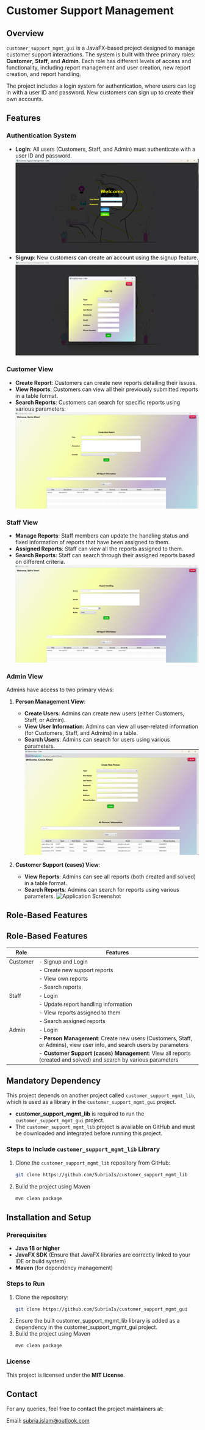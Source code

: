 # Customer Support Management

## Overview
`customer_support_mgmt_gui` is a JavaFX-based project designed to manage customer support interactions. The system is built with three primary roles: **Customer**, **Staff**, and **Admin**. Each role has different levels of access and functionality, including report management and user creation, new report creation, and report handling.

The project includes a login system for authentication, where users can log in with a user ID and password. New customers can sign up to create their own accounts.

## Features

### Authentication System
- **Login**: All users (Customers, Staff, and Admin) must authenticate with a user ID and password.
  ![Application Screenshot](Authentication%20view.png)
- **Signup**: New customers can create an account using the signup feature.
  ![Application Screenshot](Signup%20View.png)

### Customer View
- **Create Report**: Customers can create new reports detailing their issues.
- **View Reports**: Customers can view all their previously submitted reports in a table format.
- **Search Reports**: Customers can search for specific reports using various parameters.
    ![Application Screenshot](Customer%20view.png)

### Staff View
- **Manage Reports**: Staff members can update the handling status and fixed information of reports that have been assigned to them.
- **Assigned Reports**: Staff can view all the reports assigned to them.
- **Search Reports**: Staff can search through their assigned reports based on different criteria.
    ![Application Screenshot](Staff%20view.png)

### Admin View
Admins have access to two primary views:

1. **Person Management View**:
    - **Create Users**: Admins can create new users (either Customers, Staff, or Admin).
    - **View User Information**: Admins can view all user-related information (for Customers, Staff, and Admins) in a table.
    - **Search Users**: Admins can search for users using various parameters.
      ![Application Screenshot](Admin%20view(Person%20Management).png)
      
2. **Customer Support (cases) View**:
    - **View Reports**: Admins can see all reports (both created and solved) in a table format.
    - **Search Reports**: Admins can search for reports using various parameters.
  ![Application Screenshot](Admin%20view(Customer%20Support(Cases)).png)

## Role-Based Features

## Role-Based Features

| Role     | Features                                                                                                                                     |
|----------|----------------------------------------------------------------------------------------------------------------------------------------------|
| Customer | - Signup and Login  
|          | - Create new support reports  
|          | - View own reports  
|          | - Search reports                                                                                                                             |
| Staff    | - Login  
|          | - Update report handling information  
|          | - View reports assigned to them  
|          | - Search assigned reports                                                                                                                    |
| Admin    | - Login  
|          | - **Person Management**: Create new users (Customers, Staff, or Admins), view user info, and search users by parameters                      |
|          | - **Customer Support (cases) Management**: View all reports (created and solved) and search by various parameters                            |


## Mandatory Dependency
This project depends on another project called `customer_support_mgmt_lib`, which is used as a library in the `customer_support_mgmt_gui` project. 

- **customer_support_mgmt_lib** is required to run the `customer_support_mgmt_gui` project.
- The `customer_support_mgmt_lib` project is available on GitHub and must be downloaded and integrated before running this project.

### Steps to Include `customer_support_mgmt_lib` Library
1. Clone the `customer_support_mgmt_lib` repository from GitHub:
   ```bash
   git clone https://github.com/SubriaIs/customer_support_mgmt_lib

2. Build the project using Maven 
   ```bash
   mvn clean package

## Installation and Setup

### Prerequisites
- **Java 18 or higher**
- **JavaFX SDK** (Ensure that JavaFX libraries are correctly linked to your IDE or build system)
- **Maven** (for dependency management)

### Steps to Run
1. Clone the repository:
   ```bash
   git clone https://github.com/SubriaIs/customer_support_mgmt_gui
2. Ensure the built customer_support_mgmt_lib library is added as a dependency in the customer_support_mgmt_gui project.
3. Build the project using Maven 
   ```bash
   mvn clean package

### License
This project is licensed under the **MIT License**.

## Contact
For any queries, feel free to contact the project maintainers at:

Email: subria.islam@outlook.com
